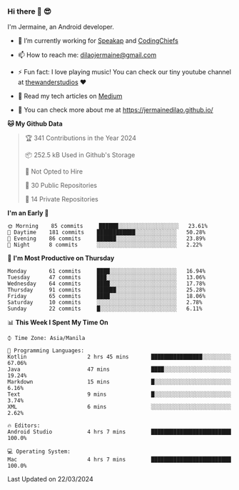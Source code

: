### Hi there 👋 😎
I'm Jermaine, an Android developer.

- 🔭 I’m currently working for [Speakap](https://www.speakap.com/) and [CodingChiefs](https://codingchiefs.com/en/)

- 📫 How to reach me: dilaojermaine@gmail.com

- ⚡ Fun fact: I love playing music! You can check our tiny youtube channel at [thewanderstudios](https://www.youtube.com/thewanderstudios) ♥️

- 📖 Read my tech articles on [Medium](https://jermainedilao.medium.com/)

- 👀 You can check more about me at https://jermainedilao.github.io/

<!--
**jermainedilao/jermainedilao** is a ✨ _special_ ✨ repository because its `README.md` (this file) appears on your GitHub profile.

Here are some ideas to get you started:

- 🔭 I’m currently working on ...
- 🌱 I’m currently learning ...
- 👯 I’m looking to collaborate on ...
- 🤔 I’m looking for help with ...
- 💬 Ask me about ...
- 📫 How to reach me: ...
- 😄 Pronouns: ...
- ⚡ Fun fact: ...
-->

<!--START_SECTION:waka-->
**🐱 My Github Data** 

> 🏆 341 Contributions in the Year 2024
 > 
> 📦 252.5 kB Used in Github's Storage 
 > 
> 🚫 Not Opted to Hire
 > 
> 📜 30 Public Repositories 
 > 
> 🔑 14 Private Repositories  
 > 
**I'm an Early 🐤** 

```text
🌞 Morning    85 commits     ██████░░░░░░░░░░░░░░░░░░░   23.61% 
🌆 Daytime    181 commits    ████████████░░░░░░░░░░░░░   50.28% 
🌃 Evening    86 commits     ██████░░░░░░░░░░░░░░░░░░░   23.89% 
🌙 Night      8 commits      ░░░░░░░░░░░░░░░░░░░░░░░░░   2.22%

```
📅 **I'm Most Productive on Thursday** 

```text
Monday       61 commits     ████░░░░░░░░░░░░░░░░░░░░░   16.94% 
Tuesday      47 commits     ███░░░░░░░░░░░░░░░░░░░░░░   13.06% 
Wednesday    64 commits     ████░░░░░░░░░░░░░░░░░░░░░   17.78% 
Thursday     91 commits     ██████░░░░░░░░░░░░░░░░░░░   25.28% 
Friday       65 commits     ████░░░░░░░░░░░░░░░░░░░░░   18.06% 
Saturday     10 commits     ░░░░░░░░░░░░░░░░░░░░░░░░░   2.78% 
Sunday       22 commits     █░░░░░░░░░░░░░░░░░░░░░░░░   6.11%

```


📊 **This Week I Spent My Time On** 

```text
⌚︎ Time Zone: Asia/Manila

💬 Programming Languages: 
Kotlin                   2 hrs 45 mins       ████████████████░░░░░░░░░   67.06% 
Java                     47 mins             ████░░░░░░░░░░░░░░░░░░░░░   19.24% 
Markdown                 15 mins             █░░░░░░░░░░░░░░░░░░░░░░░░   6.16% 
Text                     9 mins              █░░░░░░░░░░░░░░░░░░░░░░░░   3.74% 
XML                      6 mins              ░░░░░░░░░░░░░░░░░░░░░░░░░   2.62%

🔥 Editors: 
Android Studio           4 hrs 7 mins        █████████████████████████   100.0%

💻 Operating System: 
Mac                      4 hrs 7 mins        █████████████████████████   100.0%

```


 Last Updated on 22/03/2024
<!--END_SECTION:waka-->
